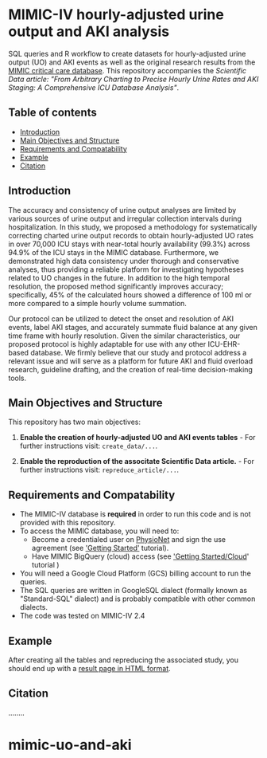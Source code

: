 # MIMIC-IV hourly-adjusted urine output and AKI analysis

SQL queries and R workflow to create datasets for hourly-adjusted urine output (UO) and AKI events as well as the original research results from the [MIMIC critical care database](https://mimic.mit.edu). 
This repository accompanies the *Scientific Data article: "From Arbitrary Charting to Precise Hourly Urine Rates and AKI Staging: A Comprehensive ICU Database Analysis"*.

## Table of contents

* [Introduction](#introduction)
* [Main Objectives and Structure](#main-objectives-and-structure)
* [Requirements and Compatability](#requirements-and-compatability)
* [Example](#example)
* [Citation](#citation)

## Introduction

The accuracy and consistency of urine output analyses are limited by various sources of urine output and irregular collection intervals during hospitalization. In this study, we proposed a methodology for systematically correcting charted urine output records to obtain hourly-adjusted UO rates in over 70,000 ICU stays with near-total hourly availability (99.3%) across 94.9% of the ICU stays in the MIMIC database. Furthermore, we demonstrated high data consistency under thorough and conservative analyses, thus providing a reliable platform for investigating hypotheses related to UO changes in the future. In addition to the high temporal resolution, the proposed method significantly improves accuracy; specifically, 45% of the calculated hours showed a difference of 100 ml or more compared to a simple hourly volume summation.

Our protocol can be utilized to detect the onset and resolution of AKI events, label AKI stages, and accurately summate fluid balance at any given time frame with hourly resolution. Given the similar characteristics, our proposed protocol is highly adaptable for use with any other ICU-EHR-based database. We firmly believe that our study and protocol address a relevant issue and will serve as a platform for future AKI and fluid overload research, guideline drafting, and the creation of real-time decision-making tools.

## Main Objectives and Structure

This repository has two main objectives:

1. **Enable the creation of hourly-adjusted UO and AKI events tables** - For further instructions visit: `create_data/...`.

2. **Enable the reproduction of the associtate Scientific Data article.** - For further instructions visit: `repreduce_article/...`.

## Requirements and Compatability

 - The MIMIC-IV database is **required** in order to run this code and is not provided with this repository. 
 - To access the MIMIC database, you will need to:
    - Become a credentialed user on [PhysioNet](https://physionet.org) and sign the use agreement (see ['Getting Started'](https://mimic.mit.edu/docs/gettingstarted/) tutorial).
    - Have MIMIC BigQuery (cloud) access (see ['Getting Started/Cloud](https://mimic.mit.edu/docs/gettingstarted/cloud/)' tutorial )
 - You will need a Google Cloud Platform (GCS) billing account to run the queries.
 - The SQL queries are written in GoogleSQL dialect (formally known as "Standard-SQL" dialect) and is probably compatible with other common dialects.
 - The code was tested on MIMIC-IV 2.4


## Example

After creating all the tables and repreducing the associated study, you should end up with a [result page in HTML format](https://defi.co.il/ariel/mimic/).

## Citation

........
# mimic-uo-and-aki
